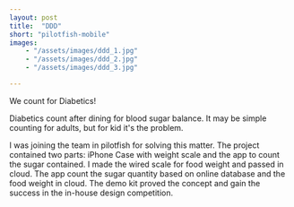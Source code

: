 ```yaml
---
layout: post
title:  "DDD"
short: "pilotfish-mobile"
images: 
    - "/assets/images/ddd_1.jpg"
    - "/assets/images/ddd_2.jpg"
    - "/assets/images/ddd_3.jpg"

---
```

We count for Diabetics!

Diabetics count after dining for blood sugar balance. It may be simple counting for adults, but for kid it's the problem.

I was joining the team in pilotfish for solving this matter. The project contained two parts: iPhone Case with weight scale and the app to count the sugar contained. I made the wired scale for food weight and passed in cloud. The app count the sugar quantity based on online database and the food weight in cloud. The demo kit proved the concept and gain the success in the in-house design competition.
